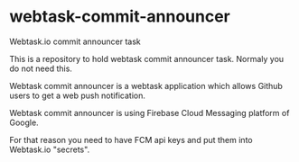 # webtask-commit-announcer
Webtask.io commit announcer task

This is a repository to hold webtask commit announcer task. Normaly you do not need this.

Webtask commit announcer is a webtask application which allows Github users to get a web push notification.

Webtask commit announcer is using Firebase Cloud Messaging platform of Google.

For that reason you need to have FCM api keys and put them into Webtask.io "secrets".
